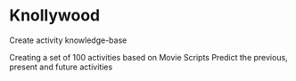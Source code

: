 # Knollywood
Create activity knowledge-base

Creating a set of 100 activities based on Movie Scripts
Predict the previous, present and future activities

